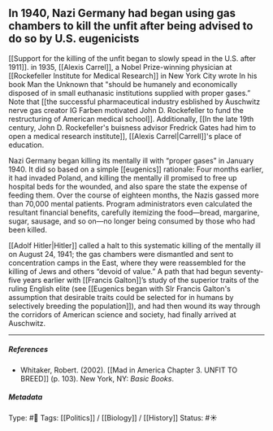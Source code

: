 ## In 1940, Nazi Germany had began using gas chambers to kill the unfit after being advised to do so by U.S. eugenicists  # 

[[Support for the killing of the unfit began to slowly spead in the U.S. after 1911]]. in 1935, [[Alexis Carrel]], a Nobel Prize-winning physician at [[Rockefeller Institute for Medical Research]] in New York City wrote In his book Man the Unknown that "should be humanely and economically disposed of in small euthanasic institutions supplied with proper gases.” Note that [[the successful pharmaceutical industry esblished by Auschwitz nerve gas creator IG Farben motivated John D. Rockefeller to fund the restructuring of American medical school]]. Additionally, [[In the late 19th century, John D. Rockefeller's buisness advisor Fredrick Gates had him to open a medical research institute]], [[Alexis Carrel|Carrell]]'s place of  education.

Nazi Germany began killing its mentally ill with “proper gases” in January 1940. It did so based on a simple [[eugenics]] rationale: Four months earlier, it had invaded Poland, and killing the mentally ill promised to free up hospital beds for the wounded, and also spare the state the expense of feeding them. Over the course of eighteen months, the Nazis gassed more than 70,000 mental patients. Program administrators even calculated the resultant financial benefits, carefully itemizing the food—bread, margarine, sugar, sausage, and so on—no longer being consumed by those who had been killed.

[[Adolf Hitler|Hitler]] called a halt to this systematic killing of the mentally ill on August 24, 1941; the gas chambers were dismantled and sent to concentration camps in the East, where they were reassembled for the killing of Jews and others “devoid of value.” A path that had begun seventy-five years earlier with [[Francis Galton]]’s study of the superior traits of the ruling English elite (see [[Eugenics began with SIr Francis Galton's assumption that desirable traits could be selected for in humans by selectively breeding the population]]), and had then wound its way through the corridors of American science and society, had finally arrived at Auschwitz.

___

##### References

- Whitaker, Robert. (2002). [[Mad in America Chapter 3. UNFIT TO BREED]] (p. 103). New York, NY: _Basic Books_.

##### Metadata

Type: #🔴 
Tags: [[Politics]] / [[Biology]] / [[History]] 
Status: #☀️ 